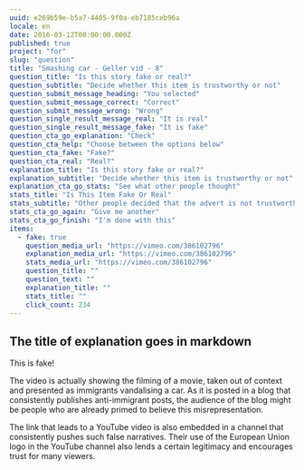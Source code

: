```yaml
---
uuid: e269b59e-b5a7-4405-9f0a-eb7185ceb96a
locale: en
date: 2016-03-12T00:00:00.000Z
published: true
project: "for"
slug: "question"
title: "Smashing car - Geller vid - 8"
question_title: "Is this story fake or real?"
question_subtitle: "Decide whether this item is trustworthy or not"
question_submit_message_heading: "You selected"
question_submit_message_correct: "Correct"
question_submit_message_wrong: "Wrong"
question_single_result_message_real: "It is real"
question_single_result_message_fake: "It is fake"
question_cta_go_explanation: "Check"
question_cta_help: "Choose between the options below"
question_cta_fake: "Fake?"
question_cta_real: "Real?"
explanation_title: "Is this story fake or real?"
explanation_subtitle: "Decide whether this item is trustworthy or not"
explanation_cta_go_stats: "See what other people thought"
stats_title: "Is This Item Fake Or Real"
stats_subtitle: "Other people decided that the advert is not trustworthy"
stats_cta_go_again: "Give me another"
stats_cta_go_finish: "I'm done with this"
items:
  - fake: true
    question_media_url: "https://vimeo.com/386102796"
    explanation_media_url: "https://vimeo.com/386102796"
    stats_media_url: "https://vimeo.com/386102796"
    question_title: ""
    question_text: ""        
    explanation_title: ""
    stats_title: ""
    click_count: 234
---
```

## The title of explanation goes in markdown

This is fake! 

The video is actually showing the filming of a movie, taken out of context and presented as immigrants vandalising a car. As it is posted in a blog that consistently publishes anti-immigrant posts, the audience of the blog might be people who are already primed to believe this misrepresentation. 

The link that leads to a YouTube video is also embedded in a channel that consistently pushes such false narratives. Their use of the European Union logo in the YouTube channel also lends a certain legitimacy and encourages trust for many viewers.
